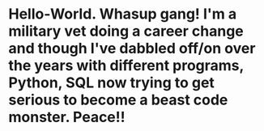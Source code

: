 # Hello-World.  Whasup gang!  I'm a military vet doing a career change and though I've dabbled off/on over the years with different programs, Python, SQL now trying to get serious to become a beast code monster.  Peace!! 
